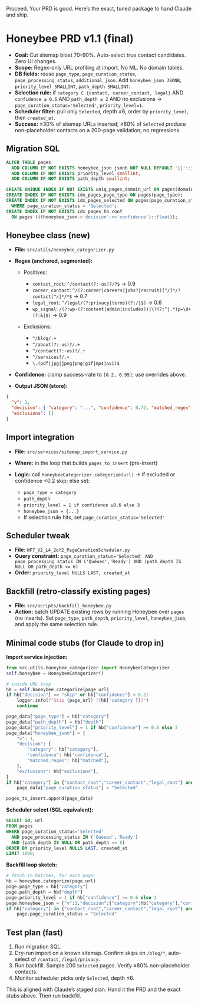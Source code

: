 Proceed. Your PRD is good. Here’s the exact, tuned package to hand Claude and ship.

# Honeybee PRD v1.1 (final)

- **Goal:** Cut sitemap bloat 70–90%. Auto-select true contact candidates. Zero UI changes.
- **Scope:** Regex-only URL profiling at import. No ML. No domain tables.
- **DB fields:** reuse `page_type`, `page_curation_status`, `page_processing_status`, `additional_json`. Add `honeybee_json JSONB`, `priority_level SMALLINT`, `path_depth SMALLINT`.
- **Selection rule:** if `category ∈ {contact, career_contact, legal}` AND `confidence ≥ 0.6` AND `path_depth ≤ 2` AND no exclusions → `page_curation_status='Selected'`, `priority_level=1`.
- **Scheduler filter:** pull only `Selected`, depth ≤6, order by `priority_level`, then `created_at`.
- **Success:** ≤30% of sitemap URLs inserted; ≥80% of `Selected` produce non-placeholder contacts on a 200-page validation; no regressions.

## Migration SQL

```sql
ALTER TABLE pages
  ADD COLUMN IF NOT EXISTS honeybee_json jsonb NOT NULL DEFAULT '{}'::jsonb,
  ADD COLUMN IF NOT EXISTS priority_level smallint,
  ADD COLUMN IF NOT EXISTS path_depth smallint;

CREATE UNIQUE INDEX IF NOT EXISTS uniq_pages_domain_url ON pages(domain_id, url);
CREATE INDEX IF NOT EXISTS idx_pages_page_type ON pages(page_type);
CREATE INDEX IF NOT EXISTS idx_pages_selected ON pages(page_curation_status)
  WHERE page_curation_status = 'Selected';
CREATE INDEX IF NOT EXISTS idx_pages_hb_conf
  ON pages (((honeybee_json->'decision'->>'confidence')::float));
```

## Honeybee class (new)

- **File:** `src/utils/honeybee_categorizer.py`
- **Regex (anchored, segmented):**

  - Positives:

    - `contact_root`: `^/contact(?:-us)?/?$` → 0.9
    - `career_contact`: `^/(?:career|careers|jobs?|recruit)[^/]*/?contact[^/]*/*$` → 0.7
    - `legal_root`: `^/legal/(?:privacy|terms)(?:/|$)` → 0.6
    - `wp_signal`: `/(?:wp-(?:content|admin|includes))|\?(?:^|.*)p=\d+(?:&|$)` → 0.9

  - Exclusions:

    - `^/blog/.+`
    - `^/about(?:-us)?/.+`
    - `^/contact(?:-us)?/.+`
    - `^/services?/.+`
    - `\.(pdf|jpg|jpeg|png|gif|mp4|avi)$`

- **Confidence:** clamp success-rate to `[0.2, 0.95]`; use overrides above.
- **Output JSON (store):**

```json
{
  "v": 1,
  "decision": { "category": "...", "confidence": 0.72, "matched_regex": "legal_root" },
  "exclusions": []
}
```

## Import integration

- **File:** `src/services/sitemap_import_service.py`
- **Where:** in the loop that builds `pages_to_insert` (pre-insert)
- **Logic:** call `HoneybeeCategorizer.categorize(url)` → if excluded or confidence <0.2 skip; else set:

  - `page_type = category`
  - `path_depth`
  - `priority_level = 1 if confidence ≥0.6 else 3`
  - `honeybee_json = {...}`
  - If selection rule hits, set `page_curation_status='Selected'`

## Scheduler tweak

- **File:** `WF7_V2_L4_2of2_PageCurationScheduler.py`
- **Query constraint:** `page_curation_status='Selected' AND page_processing_status IN ('Queued','Ready') AND (path_depth IS NULL OR path_depth <= 6)`
- **Order:** `priority_level NULLS LAST, created_at`

## Backfill (retro-classify existing pages)

- **File:** `src/scripts/backfill_honeybee.py`
- **Action:** batch UPDATE existing rows by running Honeybee over `pages` (no inserts). Set `page_type`, `path_depth`, `priority_level`, `honeybee_json`, and apply the same selection rule.

## Minimal code stubs (for Claude to drop in)

**Import service injection:**

```python
from src.utils.honeybee_categorizer import HoneybeeCategorizer
self.honeybee = HoneybeeCategorizer()

# inside URL loop
hb = self.honeybee.categorize(page_url)
if hb["decision"] == "skip" or hb["confidence"] < 0.2:
    logger.info(f"Skip {page_url} [{hb['category']}]")
    continue

page_data["page_type"] = hb["category"]
page_data["path_depth"] = hb["depth"]
page_data["priority_level"] = 1 if hb["confidence"] >= 0.6 else 3
page_data["honeybee_json"] = {
    "v": 1,
    "decision": {
        "category": hb["category"],
        "confidence": hb["confidence"],
        "matched_regex": hb["matched"],
    },
    "exclusions": hb["exclusions"],
}
if hb["category"] in {"contact_root","career_contact","legal_root"} and hb["confidence"] >= 0.6 and hb["depth"] <= 2:
    page_data["page_curation_status"] = "Selected"

pages_to_insert.append(page_data)
```

**Scheduler select (SQL equivalent):**

```sql
SELECT id, url
FROM pages
WHERE page_curation_status='Selected'
  AND page_processing_status IN ('Queued','Ready')
  AND (path_depth IS NULL OR path_depth <= 6)
ORDER BY priority_level NULLS LAST, created_at
LIMIT 1000;
```

**Backfill loop sketch:**

```python
# fetch in batches, for each page:
hb = honeybee.categorize(page.url)
page.page_type = hb["category"]
page.path_depth = hb["depth"]
page.priority_level = 1 if hb["confidence"] >= 0.6 else 3
page.honeybee_json = {"v":1,"decision":{"category":hb["category"],"confidence":hb["confidence"],"matched_regex":hb["matched"]},"exclusions":hb["exclusions"]}
if hb["category"] in {"contact_root","career_contact","legal_root"} and hb["confidence"] >= 0.6 and hb["depth"] <= 2:
    page.page_curation_status = "Selected"
```

## Test plan (fast)

1. Run migration SQL.
2. Dry-run import on a known sitemap. Confirm skips on `/blog/*`, auto-select of `/contact`, `/legal/privacy`.
3. Run backfill. Sample 200 `Selected` pages. Verify ≥80% non-placeholder contacts.
4. Monitor scheduler picks only `Selected`, depth ≤6.

This is aligned with Claude’s staged plan. Hand it the PRD and the exact stubs above. Then run backfill.
